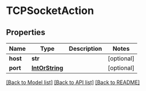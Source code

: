 # TCPSocketAction

## Properties
Name | Type | Description | Notes
------------ | ------------- | ------------- | -------------
**host** | **str** |  | [optional] 
**port** | [**IntOrString**](IntOrString.md) |  | [optional] 

[[Back to Model list]](../README.md#documentation-for-models) [[Back to API list]](../README.md#documentation-for-api-endpoints) [[Back to README]](../README.md)


